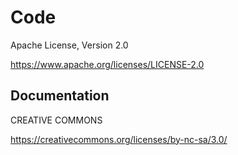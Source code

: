 # Code

Apache License, Version 2.0

<https://www.apache.org/licenses/LICENSE-2.0>

## Documentation

CREATIVE COMMONS

<https://creativecommons.org/licenses/by-nc-sa/3.0/>
